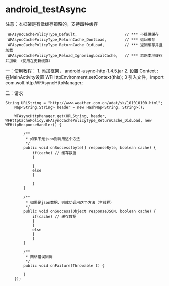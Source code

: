 # android_testAsync
 
   注意：本框架是有做缓存策略的，支持四种缓存
   
	 WFAsyncCachePolicyType_Default,                     // *** 不提供缓存
	 WFAsyncCachePolicyType_ReturnCache_DontLoad,        // *** 返回缓存
	 WFAsyncCachePolicyType_ReturnCache_DidLoad,         // *** 返回缓存并且加载
	 WFAsyncCachePolicyType_Reload_IgnoringLocalCache,   // *** 忽略本地缓存并加载 （使用在更新缓存）
  
  
一：使用教程：
    1. 添加框架， android-async-http-1.4.5.jar
    2. 设置 Context : 在MainActivity设置	WFHttpEnvironment.setContext(this);
    3  引入文件，import com.wolf.http.WFAsyncHttpManager;
    
二：请求
  
    String URLString = "http://www.weather.com.cn/adat/sk/101010100.html";
		Map<String,String> header = new HashMap<String, String>();
		
		WFAsyncHttpManager.get(URLString, header, WFHttpCachePolicy.WFAsyncCachePolicyType_ReturnCache_DidLoad, new WFHttpResponseHandler() {

			/**
			 * 如果不是json则调用这个方法
			 */
			public void onSuccess(byte[] responseByte, boolean cache) {
				if(cache) // 缓存数据
				{
					
				}
				else 
				{
					
				}
			}

			/**
			 * 如果是json数据，则成功调用这个方法（主线程）
			 */
			public void onSuccess(Object responseJSON, boolean cache) {
				if(cache) // 缓存数据
				{	
				}
				else 
				{
				}
			}

			/**
			 * 网络错误回调
			 */
			public void onFailure(Throwable t) {
				
			}
		});
